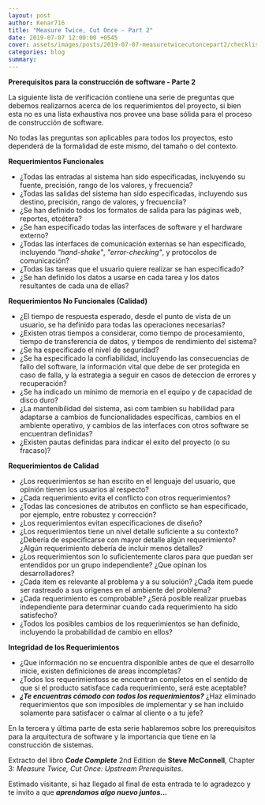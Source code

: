```yaml
---
layout: post
author: Kenar716
title: "Measure Twice, Cut Once - Part 2"
date: 2019-07-07 12:00:00 +0545
cover: assets/images/posts/2019-07-07-measuretwicecutoncepart2/checklist-requirements.jpg
categories: blog
summary:
---
```

**Prerequisitos para la construcción de software - Parte 2**

La siguiente lista de verificación contiene una serie de preguntas que debemos realizarnos acerca de los requerimientos del proyecto, si bien esta no es una lista exhaustiva nos provee una base sólida para el proceso de construcción de software.

No todas las preguntas son aplicables para todos los proyectos, esto dependerá de la formalidad de este mismo, del tamaño o del contexto.

**Requerimientos Funcionales**
- ¿Todas las entradas al sistema han sido especificadas, incluyendo su fuente, precisión, rango de los valores, y frecuencia?
- ¿Todas las salidas del sistema han sido especificadas, incluyendo sus destino, precisión, rango de valores, y frecuenciia?
- ¿Se han definido todos los formatos de salida para las páginas web, reportes, etcétera?
- ¿Se han especificado todas las interfaces de software y el hardware externo?
- ¿Todas las interfaces de comunicación externas se han especificado, incluyendo _"hand-shake"_, _"error-checking"_, y protocolos de comunicación?
- ¿Todas las tareas que el usuario quiere realizar se han especificado?
- ¿Se han definido los datos a usarse en cada tarea y los datos resultantes de cada una de ellas?

**Requerimientos No Funcionales (Calidad)**
- ¿El tiempo de respuesta esperado, desde el punto de vista de un usuario, se ha definido para todas las operaciones necesarias?
- ¿Existen otras tiempos a considerar, como tiempo de procesamiento, tiempo de transferencia de datos, y tiempos de rendimiento del sistema?
- ¿Se ha especificado el nivel de seguridad?
- ¿Se ha especificado la confiabilidad, incluyendo las consecuencias de fallo del software, la información vital que debe de ser protegida en caso de falla, y la estrategia a seguir en casos de deteccion de errores y recuperación?
- ¿Se ha indicado un mínimo de memoria en el equipo y de capacidad de disco duro?
- ¿La mantenibilidad del sistema, asi com tambien su habilidad para adaptarse a cambios de funcionalidades específicas, cambios en el ambiente operativo, y cambios de las interfaces con otros software se encuentran definidas?
- ¿Existen pautas definidas para indicar el exito del proyecto (o su fracaso)?

**Requerimientos de Calidad**
- ¿Los requerimientos se han escrito en el lenguaje del usuario, que opinión tienen los usuarios al respecto?
- ¿Cada requerimiento evita el conflicto con otros requerimientos?
- ¿Todas las concesiones de atributos en conflicto se han especificado, por ejemplo, entre robustez y corrección?
- ¿Los requerimientos evitan especificaciones de diseño?
- ¿Los requerimientos tiene un nivel detalle suficiente a su contexto? ¿Debería de especificarse con mayor detalle algún requerimiento? ¿Algún requerimiento debería de incluir menos detalles?
- ¿Los requerimientos son lo suficientemente claros para que puedan ser entendidos por un grupo independiente? ¿Que opinan los desarrolladores?
- ¿Cada item es relevante al problema y a su solución? ¿Cada item puede ser rastreado a sus origenes en el ambiente del problema?
- ¿Cada requerimiento es comprobable? ¿Será posible realizar pruebas independiente para determinar cuando cada requerimiento ha sido satisfecho?
- ¿Todos los posibles cambios de los requerimientos se han definido, incluyendo la probabilidad de cambio en ellos?

**Integridad de los Requerimientos**
- ¿Que información no se encuentra disponible antes de que el desarrollo inicie, existen definiciones de areas incompletas?
- ¿Todos los requerimientoss se encuentran completos en el sentido de que si el producto satisface cada requerimiento, será este aceptable?
- _**¿Te encuentras cómodo con todos los requerimientos?**_ ¿Haz eliminado requerimientos que son imposibles de implementar y se han incluido solamente para satisfacer o calmar al cliente o a tu jefe?

En la tercera y última parte de esta serie hablaremos sobre los prerequisitos para la arquitectura de software y la importancia que tiene en la construcción de sistemas.

Extracto del libro _**Code Complete**_ 2nd Edition de **Steve McConnell**, Chapter 3: _Measure Twice, Cut Once: Upstream Prerequisites_.

Estimado visitante, si haz llegado al final de esta entrada te lo agradezco y te invito a que _**aprendamos algo nuevo juntos...**_